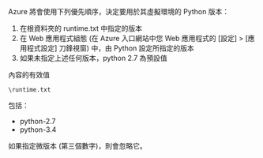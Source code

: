Azure 將會使用下列優先順序，決定要用於其虛擬環境的 Python 版本：

1. 在根資料夾的 runtime.txt 中指定的版本
2. 在 Web 應用程式組態 (在 Azure 入口網站中您 Web 應用程式的 [設定]  >  [應用程式設定] 刀鋒視窗) 中，由 Python 設定所指定的版本
3. 如果未指定上述任何版本，python 2.7 為預設值

內容的有效值 

    \runtime.txt

包括：

* python-2.7
* python-3.4

如果指定微版本 (第三個數字)，則會忽略它。

